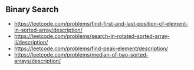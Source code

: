 ## Binary Search

- https://leetcode.com/problems/find-first-and-last-position-of-element-in-sorted-array/description/
- https://leetcode.com/problems/search-in-rotated-sorted-array-ii/description/
- https://leetcode.com/problems/find-peak-element/description/
- https://leetcode.com/problems/median-of-two-sorted-arrays/description/


